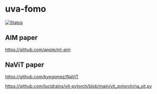 # uva-fomo

[![Status](https://github.com/jwpartyka/uva-fomo/actions/workflows/python.yml/badge.svg)](https://github.com/jwpartyka/uva-fomo/actions/workflows/python.yml)

## AIM paper
https://github.com/apple/ml-aim

## NaViT paper
https://github.com/kyegomez/NaViT

https://github.com/lucidrains/vit-pytorch/blob/main/vit_pytorch/na_vit.py
